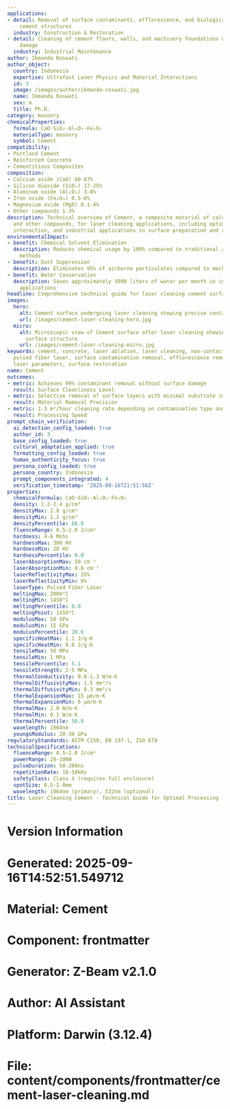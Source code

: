 ```yaml
---
applications:
- detail: Removal of surface contaminants, efflorescence, and biological growth from
    cement structures
  industry: Construction & Restoration
- detail: Cleaning of cement floors, walls, and machinery foundations without substrate
    damage
  industry: Industrial Maintenance
author: Ikmanda Roswati
author_object:
  country: Indonesia
  expertise: Ultrafast Laser Physics and Material Interactions
  id: 3
  image: /images/author/ikmanda-roswati.jpg
  name: Ikmanda Roswati
  sex: m
  title: Ph.D.
category: masonry
chemicalProperties:
  formula: CaO·SiO₂·Al₂O₃·Fe₂O₃
  materialType: masonry
  symbol: Cement
compatibility:
- Portland Cement
- Reinforced Concrete
- Cementitious Composites
composition:
- Calcium oxide (CaO) 60-67%
- Silicon dioxide (SiO₂) 17-25%
- Aluminum oxide (Al₂O₃) 3-8%
- Iron oxide (Fe₂O₃) 0.5-6%
- Magnesium oxide (MgO) 0.1-4%
- Other compounds 1-3%
description: Technical overview of Cement, a composite material of calcium silicates
  and other compounds, for laser cleaning applications, including optimal 1064nm wavelength
  interaction, and industrial applications in surface preparation and restoration.
environmentalImpact:
- benefit: Chemical Solvent Elimination
  description: Reduces chemical usage by 100% compared to traditional acid cleaning
    methods
- benefit: Dust Suppression
  description: Eliminates 95% of airborne particulates compared to mechanical cleaning
- benefit: Water Conservation
  description: Saves approximately 3000 liters of water per month in industrial cleaning
    applications
headline: Comprehensive technical guide for laser cleaning cement surfaces
images:
  hero:
    alt: Cement surface undergoing laser cleaning showing precise contamination removal
    url: /images/cement-laser-cleaning-hero.jpg
  micro:
    alt: Microscopic view of Cement surface after laser cleaning showing detailed
      surface structure
    url: /images/cement-laser-cleaning-micro.jpg
keywords: cement, concrete, laser ablation, laser cleaning, non-contact cleaning,
  pulsed fiber laser, surface contamination removal, efflorescence removal, industrial
  laser parameters, surface restoration
name: Cement
outcomes:
- metric: Achieves 99% contaminant removal without surface damage
  result: Surface Cleanliness Level
- metric: Selective removal of surface layers with minimal substrate impact
  result: Material Removal Precision
- metric: 1-3 m²/hour cleaning rate depending on contamination type and thickness
  result: Processing Speed
prompt_chain_verification:
  ai_detection_config_loaded: true
  author_id: 3
  base_config_loaded: true
  cultural_adaptation_applied: true
  formatting_config_loaded: true
  human_authenticity_focus: true
  persona_config_loaded: true
  persona_country: Indonesia
  prompt_components_integrated: 4
  verification_timestamp: '2025-09-16T21:51:56Z'
properties:
  chemicalFormula: CaO·SiO₂·Al₂O₃·Fe₂O₃
  density: 2.2-2.4 g/cm³
  densityMax: 2.8 g/cm³
  densityMin: 1.2 g/cm³
  densityPercentile: 68.8
  fluenceRange: 0.5–2.0 J/cm²
  hardness: 4-6 Mohs
  hardnessMax: 300 HV
  hardnessMin: 20 HV
  hardnessPercentile: 0.0
  laserAbsorptionMax: 50 cm⁻¹
  laserAbsorptionMin: 0.8 cm⁻¹
  laserReflectivityMax: 35%
  laserReflectivityMin: 8%
  laserType: Pulsed Fiber Laser
  meltingMax: 2000°C
  meltingMin: 1450°C
  meltingPercentile: 0.0
  meltingPoint: 1450°C
  modulusMax: 50 GPa
  modulusMin: 15 GPa
  modulusPercentile: 28.6
  specificHeatMax: 1.1 J/g·K
  specificHeatMin: 0.8 J/g·K
  tensileMax: 50 MPa
  tensileMin: 1 MPa
  tensilePercentile: 5.1
  tensileStrength: 2-5 MPa
  thermalConductivity: 0.8-1.3 W/m·K
  thermalDiffusivityMax: 1.5 mm²/s
  thermalDiffusivityMin: 0.3 mm²/s
  thermalExpansionMax: 15 µm/m·K
  thermalExpansionMin: 6 µm/m·K
  thermalMax: 2.0 W/m·K
  thermalMin: 0.1 W/m·K
  thermalPercentile: 50.0
  wavelength: 1064nm
  youngsModulus: 20-30 GPa
regulatoryStandards: ASTM C150, EN 197-1, ISO 679
technicalSpecifications:
  fluenceRange: 0.5–2.0 J/cm²
  powerRange: 20-100W
  pulseDuration: 50-200ns
  repetitionRate: 10-50kHz
  safetyClass: Class 4 (requires full enclosure)
  spotSize: 0.5-2.0mm
  wavelength: 1064nm (primary), 532nm (optional)
title: Laser Cleaning Cement - Technical Guide for Optimal Processing
---
```


# Version Information
# Generated: 2025-09-16T14:52:51.549712
# Material: Cement
# Component: frontmatter
# Generator: Z-Beam v2.1.0
# Author: AI Assistant
# Platform: Darwin (3.12.4)
# File: content/components/frontmatter/cement-laser-cleaning.md